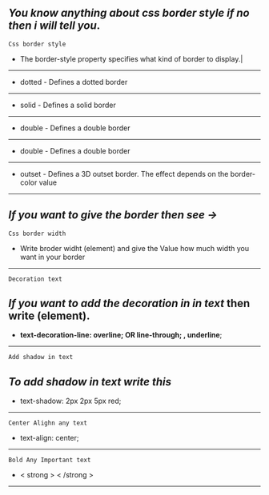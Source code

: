 <!-- css-->
## _You know anything about css border style if no then i will tell you_.

`Css border style`
<!-- table-->
* The border-style property specifies what kind of border to display.| <br>
---
* dotted - Defines a dotted border
---
* solid - Defines a solid border
---
* double - Defines a double border
---
* double - Defines a double border
---
* outset - Defines a 3D outset border. The effect depends on the border-color value
---
## _If you want to give the border then see ->_

`Css border width`
* Write broder widht (element) and give the Value how much width you want in your border
---
<!-- decoration text-->
`Decoration text`
## _If you want to add the decoration in in text_ then write (element).

* __text-decoration-line: overline; OR line-through; , underline__;
---
`Add shadow in text`
## _To add shadow in text write this_
* text-shadow: 2px 2px 5px red;
---
`Center Alighn any text`
* text-align: center;
---
`Bold Any Important text`
* < strong >  < /strong >
---

